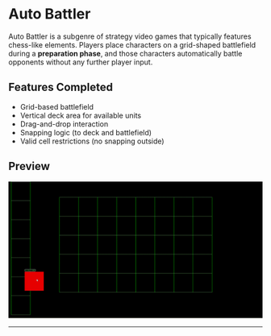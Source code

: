 # Auto Battler

Auto Battler is a subgenre of strategy video games that typically features chess-like elements. Players place characters on a grid-shaped battlefield during a **preparation phase**, and those characters automatically battle opponents without any further player input.

## Features Completed

- Grid-based battlefield
- Vertical deck area for available units
- Drag-and-drop interaction
- Snapping logic (to deck and battlefield)
- Valid cell restrictions (no snapping outside)

## Preview

![Auto Battler 25-07-2025](docs/AutoBattle_25-07-2025.gif)

---
